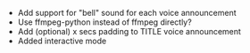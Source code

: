  * Add support for "bell" sound for each voice announcement
 * Use ffmpeg-python instead of ffmpeg directly?
 * Add (optional) x secs padding to TITLE voice announcement
 * Added interactive mode
